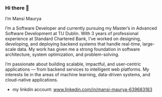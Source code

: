 ### Hi there 👋

<!--
**mansi75/mansi75** is a ✨ _special_ ✨ repository because its `README.md` (this file) appears on your GitHub profile.

Here are some ideas to get you started:


--> 
I’m Mansi Maurya

I’m a Software Developer and currently pursuing my Master’s in Advanced Software Development at TU Dublin. With 3 years of professional experience at Standard Chartered Bank, I’ve worked on designing, developing, and deploying backend systems that handle real-time, large-scale data. My work has given me a strong foundation in software architecture, system optimization, and problem-solving.

I’m passionate about building scalable, impactful, and user-centric applications — from backend services to intelligent web platforms. My interests lie in the areas of machine learning, data-driven systems, and cloud-native applications.


- my linkdin account: www.linkedin.com/in/mansi-maurya-639683183
